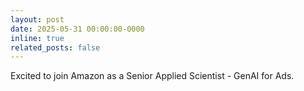 ```yaml
---
layout: post
date: 2025-05-31 00:00:00-0000
inline: true
related_posts: false
---
```


Excited to join Amazon as a Senior Applied Scientist - GenAI for Ads. 
